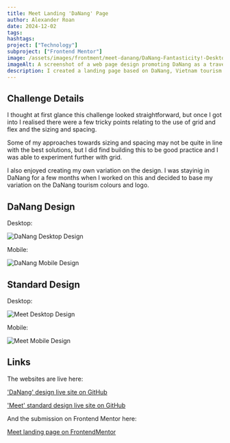 ```yaml
---
title: Meet Landing 'DaNang' Page
author: Alexander Roan
date: 2024-12-02
tags: 
hashtags:
project: ["Technology"]
subproject: ["Frontend Mentor"]
image: /assets/images/frontment/meet-danang/DaNang-Fantasticity!-Desktop.png
imageAlt: A screenshot of a web page design promoting DaNang as a travel destination.
description: I created a landing page based on DaNang, Vietnam tourism branding.
---
```


## Challenge Details

I thought at first glance this challenge looked straightforward, but once I got into I realised there were a few tricky points relating to the use of grid and flex and the sizing and spacing.

Some of my approaches towards sizing and spacing may not be quite in line with the best solutions, but I did find building this to be good practice and I was able to experiment further with grid.

I also enjoyed creating my own variation on the design. I was stayinig in DaNang for a few months when I worked on this and decided to base my variation on the DaNang tourism colours and logo.

## DaNang Design

Desktop:

![DaNang Desktop Design](/assets/images/frontment/meet-danang/DaNang-Fantasticity!-Desktop.png)

Mobile:

![DaNang Mobile Design](/assets/images/frontment/meet-danang/DaNang-Fantasticity!-Mobile.png)

## Standard Design

Desktop:

![Meet Desktop Design](/assets/images/frontment/meet-danang/Meet-Desktop.png)

Mobile:

![Meet Mobile Design](/assets/images/frontment/meet-danang/Meet-Mobile.png)

## Links

The websites are live here:

['DaNang' design live site on GitHub](https://dearestalexander.github.io/fm--meet/)

['Meet' standard design live site on GitHub](https://dearestalexander.github.io/fm--meet/meet)

And the submission on Frontend Mentor here:

[Meet landing page on FrontendMentor](https://www.frontendmentor.io/solutions/meet-landing-page-with-adaptation-to-tourism-theme-danang-page-2Vp2jn7fb2)
